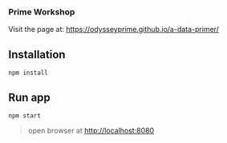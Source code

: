 ### Prime Workshop

Visit the page at: https://odysseyprime.github.io/a-data-primer/

## Installation
```
npm install
```

## Run app
```
npm start
```
> open browser at [http://localhost:8080](http://localhost:8080/)